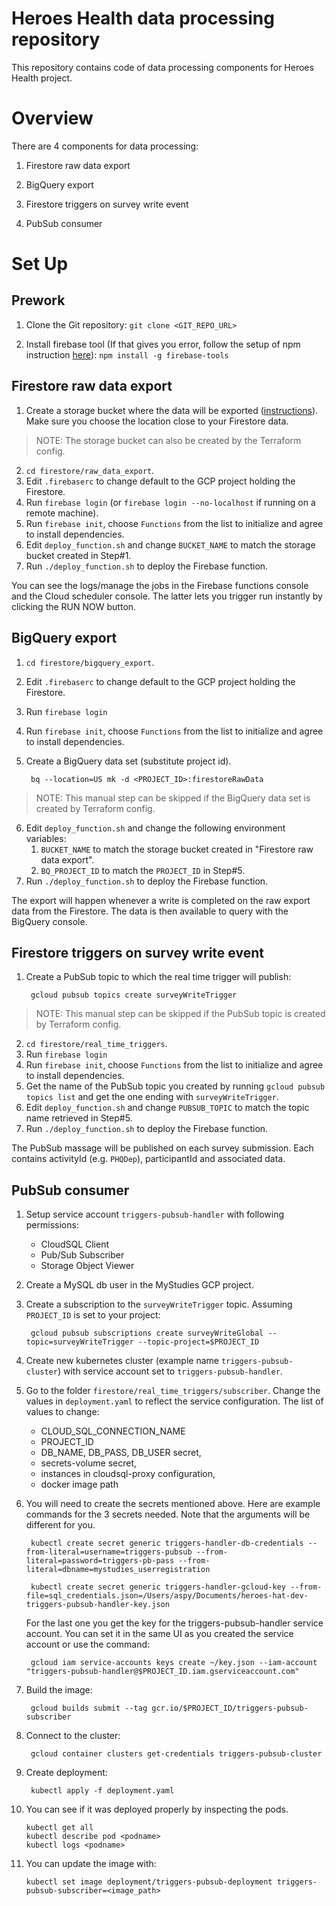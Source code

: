 # Heroes Health data processing repository
This repository contains code of data processing components for Heroes Health project.

# Overview
There are 4 components for data processing:
1. Firestore raw data export

2. BigQuery export

3. Firestore triggers on survey write event

4. PubSub consumer

# Set Up

## Prework
1. Clone the Git repository: `git clone <GIT_REPO_URL>`

2. Install firebase tool (If that gives you error, follow the setup of npm instruction [here](https://docs.npmjs.com/downloading-and-installing-node-js-and-npm)):
`npm install -g firebase-tools`

## Firestore raw data export
1. Create a storage bucket where the data will be exported ([instructions](https://cloud.google.com/storage/docs/creating-buckets)). Make sure you choose the location close to your Firestore data.
> NOTE: The storage bucket can also be created by the Terraform config.
2. `cd firestore/raw_data_export`.
3. Edit `.firebaserc` to change default to the GCP project holding the Firestore.
4. Run `firebase login` (or `firebase login --no-localhost` if running on a remote machine).
5. Run `firebase init`, choose `Functions` from the list to initialize and agree to install dependencies.
6. Edit `deploy_function.sh` and change `BUCKET_NAME` to match the storage bucket created in Step#1.
7. Run `./deploy_function.sh` to deploy the Firebase function.

You can see the logs/manage the jobs in the Firebase functions console and the Cloud scheduler console. The latter lets you trigger run instantly by clicking the RUN NOW button.

## BigQuery export
1. `cd firestore/bigquery_export`.
2. Edit `.firebaserc` to change default to the GCP project holding the Firestore.
3. Run `firebase login`
4. Run `firebase init`, choose `Functions` from the list to initialize and agree to install dependencies.
5. Create a BigQuery data set (substitute project id).

        bq --location=US mk -d <PROJECT_ID>:firestoreRawData
> NOTE: This manual step can be skipped if the BigQuery data set is created by Terraform config.

6. Edit `deploy_function.sh` and change the following environment variables:
   1. `BUCKET_NAME` to match the storage bucket created in "Firestore raw data export".
   2. `BQ_PROJECT_ID` to match the `PROJECT_ID` in Step#5.
7. Run `./deploy_function.sh` to deploy the Firebase function.

The export will happen whenever a write is completed on the raw export data from the Firestore. The data is then available to query with the BigQuery console.

## Firestore triggers on survey write event
1. Create a PubSub topic to which the real time trigger will publish:

        gcloud pubsub topics create surveyWriteTrigger

> NOTE: This manual step can be skipped if the PubSub topic is created by Terraform config.

2. `cd firestore/real_time_triggers`.
3. Run `firebase login`
4. Run `firebase init`, choose `Functions` from the list to initialize and agree to install dependencies.
5. Get the name of the PubSub topic you created by running `gcloud pubsub topics list`
and get the one ending with `surveyWriteTrigger`.
6. Edit `deploy_function.sh` and change `PUBSUB_TOPIC` to match the topic name retrieved in Step#5.
7. Run `./deploy_function.sh` to deploy the Firebase function.

The PubSub massage will be published on each survey submission. Each contains activityId (e.g. `PHQDep`), participantId and associated data.

## PubSub consumer
1. Setup service account `triggers-pubsub-handler` with following permissions:
    * CloudSQL Client
    * Pub/Sub Subscriber
    * Storage Object Viewer
2. Create a MySQL db user in the MyStudies GCP project.
3. Create a subscription to the `surveyWriteTrigger` topic. Assuming `PROJECT_ID` is set to your project:

        gcloud pubsub subscriptions create surveyWriteGlobal --topic=surveyWriteTrigger --topic-project=$PROJECT_ID 

4. Create new kubernetes cluster (example name `triggers-pubsub-cluster`) with service account set to `triggers-pubsub-handler`.
5. Go to the folder `firestore/real_time_triggers/subscriber`. Change the values in `deployment.yaml` to reflect the service configuration. The list of values to change:
    * CLOUD_SQL_CONNECTION_NAME
    * PROJECT_ID
    * DB_NAME, DB_PASS, DB_USER secret,
    * secrets-volume secret,
    * instances in cloudsql-proxy configuration,
    * docker image path

6. You will need to create the secrets mentioned above. Here are example commands for the 3 secrets needed. Note that the arguments will be different for you.

        kubectl create secret generic triggers-handler-db-credentials --from-literal=username=triggers-pubsub --from-literal=password=triggers-pb-pass --from-literal=dbname=mystudies_userregistration

        kubectl create secret generic triggers-handler-gcloud-key --from-file=sql_credentials.json=/Users/aspy/Documents/heroes-hat-dev-triggers-pubsub-handler-key.json

      For the last one you get the key for the triggers-pubsub-handler service account. You can set it in the same UI as you created the service account or use the command:

        gcloud iam service-accounts keys create ~/key.json --iam-account "triggers-pubsub-handler@$PROJECT_ID.iam.gserviceaccount.com"

7. Build the image:

        gcloud builds submit --tag gcr.io/$PROJECT_ID/triggers-pubsub-subscriber

8. Connect to the cluster:

        gcloud container clusters get-credentials triggers-pubsub-cluster

9. Create deployment:

        kubectl apply -f deployment.yaml


10. You can see if it was deployed properly by inspecting the pods.

        kubectl get all
        kubectl describe pod <podname>
        kubectl logs <podname>

11. You can update the image with:

        kubectl set image deployment/triggers-pubsub-deployment triggers-pubsub-subscriber=<image_path>
